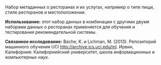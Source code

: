﻿Набор метаданных о ресторанах и их услугах, например о типе пищи, стиле ресторанов и местоположении.<p> </p><b>Использование:</b> этот набор данных в комбинации с другими двумя наборами данных о ресторанах применяется для обучения и тестирования рекомендательной системы. <p> </p><b>Связанное исследование:</b> Bache, K. и Lichman, M. (2013). Репозиторий машинного обучения UCI <a href="http://archive.ics.uci.edu/ml">http://archive.ics.uci.edu/ml</a>. Ирвин, Калифорния: Калифорнийский университет, школа информационных и компьютерных наук.


<!--HONumber=42-->
